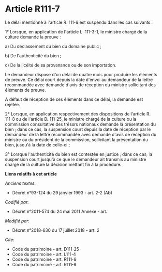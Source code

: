 # Article R111-7

Le délai mentionné à l'article R. 111-6 est suspendu dans les cas suivants :

1° Lorsque, en application de l'article L. 111-3-1, le ministre chargé de la culture demande la preuve :

a) Du déclassement du bien du domaine public ;

b) De l'authenticité du bien ;

c) De la licéité de sa provenance ou de son importation.

Le demandeur dispose d'un délai de quatre mois pour produire les éléments de preuve. Ce délai court depuis la date d'envoi au
demandeur de la lettre recommandée avec demande d'avis de réception du ministre sollicitant des éléments de preuve.

A défaut de réception de ces éléments dans ce délai, la demande est rejetée.

2° Lorsque, en application respectivement des dispositions de l'article R. 111-8 ou de l'article D. 111-25, le ministre
chargé de la culture ou la commission consultative des trésors nationaux demande la présentation du bien ; dans ce cas, la
suspension court depuis la date de réception par le demandeur de la lettre recommandée avec demande d'avis de réception du
ministre ou du président de la commission, sollicitant la présentation du bien, jusqu'à la date de celle-ci ;

3° Lorsque l'authenticité du bien est contestée en justice ; dans ce cas, la suspension court jusqu'à ce que le demandeur ait
transmis au ministre chargé de la culture la décision mettant fin à la procédure.

**Liens relatifs à cet article**

_Anciens textes_:

  - Décret n°93-124 du 29 janvier 1993 - art. 2-2 (Ab)

_Codifié par_:

  - Décret n°2011-574 du 24 mai 2011 Annexe - art.

_Modifié par_:

  - Décret n°2018-630 du 17 juillet 2018 - art. 2

_Cite_:

  - Code du patrimoine - art. D111-25
  - Code du patrimoine - art. L111-4
  - Code du patrimoine - art. R111-6
  - Code du patrimoine - art. R111-8
